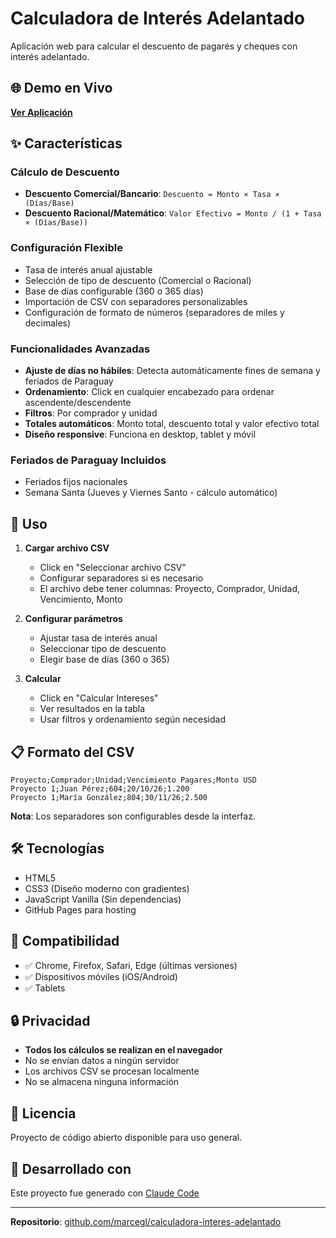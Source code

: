 # Calculadora de Interés Adelantado

Aplicación web para calcular el descuento de pagarés y cheques con interés adelantado.

## 🌐 Demo en Vivo

**[Ver Aplicación](https://marcegl.github.io/calculadora-interes-adelantado/)**

## ✨ Características

### Cálculo de Descuento
- **Descuento Comercial/Bancario**: `Descuento = Monto × Tasa × (Días/Base)`
- **Descuento Racional/Matemático**: `Valor Efectivo = Monto / (1 + Tasa × (Días/Base))`

### Configuración Flexible
- Tasa de interés anual ajustable
- Selección de tipo de descuento (Comercial o Racional)
- Base de días configurable (360 o 365 días)
- Importación de CSV con separadores personalizables
- Configuración de formato de números (separadores de miles y decimales)

### Funcionalidades Avanzadas
- **Ajuste de días no hábiles**: Detecta automáticamente fines de semana y feriados de Paraguay
- **Ordenamiento**: Click en cualquier encabezado para ordenar ascendente/descendente
- **Filtros**: Por comprador y unidad
- **Totales automáticos**: Monto total, descuento total y valor efectivo total
- **Diseño responsive**: Funciona en desktop, tablet y móvil

### Feriados de Paraguay Incluidos
- Feriados fijos nacionales
- Semana Santa (Jueves y Viernes Santo - cálculo automático)

## 🚀 Uso

1. **Cargar archivo CSV**
   - Click en "Seleccionar archivo CSV"
   - Configurar separadores si es necesario
   - El archivo debe tener columnas: Proyecto, Comprador, Unidad, Vencimiento, Monto

2. **Configurar parámetros**
   - Ajustar tasa de interés anual
   - Seleccionar tipo de descuento
   - Elegir base de días (360 o 365)

3. **Calcular**
   - Click en "Calcular Intereses"
   - Ver resultados en la tabla
   - Usar filtros y ordenamiento según necesidad

## 📋 Formato del CSV

```csv
Proyecto;Comprador;Unidad;Vencimiento Pagares;Monto USD
Proyecto 1;Juan Pérez;604;20/10/26;1.200
Proyecto 1;María González;804;30/11/26;2.500
```

**Nota**: Los separadores son configurables desde la interfaz.

## 🛠️ Tecnologías

- HTML5
- CSS3 (Diseño moderno con gradientes)
- JavaScript Vanilla (Sin dependencias)
- GitHub Pages para hosting

## 📱 Compatibilidad

- ✅ Chrome, Firefox, Safari, Edge (últimas versiones)
- ✅ Dispositivos móviles (iOS/Android)
- ✅ Tablets

## 🔒 Privacidad

- **Todos los cálculos se realizan en el navegador**
- No se envían datos a ningún servidor
- Los archivos CSV se procesan localmente
- No se almacena ninguna información

## 📄 Licencia

Proyecto de código abierto disponible para uso general.

## 🤖 Desarrollado con

Este proyecto fue generado con [Claude Code](https://claude.com/claude-code)

---

**Repositorio**: [github.com/marcegl/calculadora-interes-adelantado](https://github.com/marcegl/calculadora-interes-adelantado)
